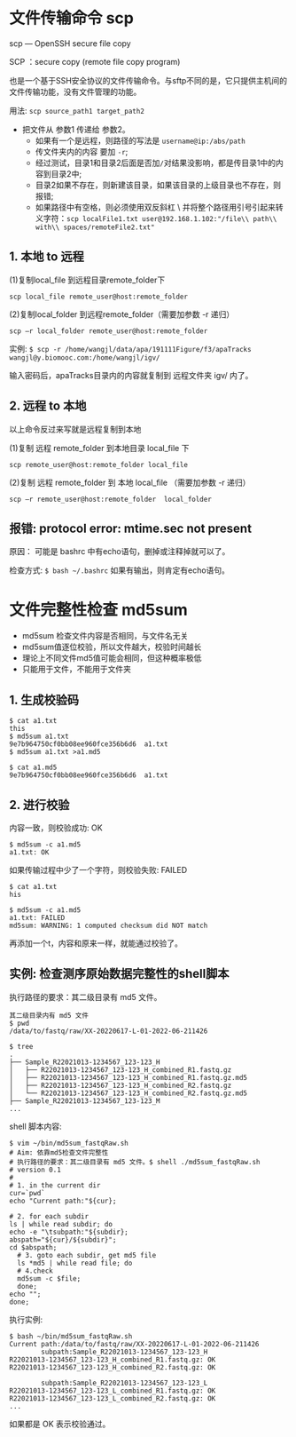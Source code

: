 # 文件传输命令 scp

scp — OpenSSH secure file copy

SCP ：secure copy (remote file copy program) 

也是一个基于SSH安全协议的文件传输命令。与sftp不同的是，它只提供主机间的文件传输功能，没有文件管理的功能。

用法: `scp source_path1 target_path2`

- 把文件从 参数1 传递给 参数2。
	* 如果有一个是远程，则路径的写法是 `username@ip:/abs/path`
	* 传文件夹内的内容 要加 `-r`;
	* 经过测试，目录1和目录2后面是否加`/`对结果没影响，都是传目录1中的内容到目录2中;
	* 目录2如果不存在，则新建该目录，如果该目录的上级目录也不存在，则报错;
	* 如果路径中有空格，则必须使用双反斜杠 \\ 并将整个路径用引号引起来转义字符：`scp localFile1.txt user@192.168.1.102:"/file\\ path\\ with\\ spaces/remoteFile2.txt"`



## 1. 本地 to 远程
(1)复制local_file 到远程目录remote_folder下

`scp local_file remote_user@host:remote_folder`

(2)复制local_folder 到远程remote_folder（需要加参数 -r 递归）

`scp –r local_folder remote_user@host:remote_folder`


实例: `$ scp -r /home/wangjl/data/apa/191111Figure/f3/apaTracks wangjl@y.biomooc.com:/home/wangjl/igv/`

输入密码后，apaTracks目录内的内容就复制到 远程文件夹 igv/ 内了。





## 2. 远程 to 本地
以上命令反过来写就是远程复制到本地

(1)复制 远程 remote_folder 到本地目录 local_file 下

`scp remote_user@host:remote_folder local_file`

(2)复制 远程 remote_folder 到 本地 local_file （需要加参数 -r 递归）

`scp –r remote_user@host:remote_folder  local_folder`




## 报错: protocol error: mtime.sec not present

原因： 可能是 bashrc 中有echo语句，删掉或注释掉就可以了。

检查方式: `$ bash ~/.bashrc` 如果有输出，则肯定有echo语句。










# 文件完整性检查 md5sum

- md5sum 检查文件内容是否相同，与文件名无关
- md5sum值逐位校验，所以文件越大，校验时间越长
- 理论上不同文件md5值可能会相同，但这种概率极低
- 只能用于文件，不能用于文件夹



## 1. 生成校验码

```
$ cat a1.txt 
this
$ md5sum a1.txt 
9e7b964750cf0bb08ee960fce356b6d6  a1.txt
$ md5sum a1.txt >a1.md5

$ cat a1.md5 
9e7b964750cf0bb08ee960fce356b6d6  a1.txt
```




## 2. 进行校验

内容一致，则校验成功: OK
```
$ md5sum -c a1.md5 
a1.txt: OK
```

如果传输过程中少了一个字符，则校验失败: FAILED
```
$ cat a1.txt 
his

$ md5sum -c a1.md5 
a1.txt: FAILED
md5sum: WARNING: 1 computed checksum did NOT match
```

再添加一个t，内容和原来一样，就能通过校验了。








## 实例: 检查**测序原始数据**完整性的shell脚本

执行路径的要求：其二级目录有 md5 文件。
```
其二级目录内有 md5 文件
$ pwd
/data/to/fastq/raw/XX-20220617-L-01-2022-06-211426

$ tree 
.
├── Sample_R22021013-1234567_123-123_H
│   ├── R22021013-1234567_123-123_H_combined_R1.fastq.gz
│   ├── R22021013-1234567_123-123_H_combined_R1.fastq.gz.md5
│   ├── R22021013-1234567_123-123_H_combined_R2.fastq.gz
│   └── R22021013-1234567_123-123_H_combined_R2.fastq.gz.md5
├── Sample_R22021013-1234567_123-123_M
...
```

shell 脚本内容:
```
$ vim ~/bin/md5sum_fastqRaw.sh
# Aim: 依靠md5检查文件完整性
# 执行路径的要求：其二级目录有 md5 文件。$ shell ./md5sum_fastqRaw.sh
# version 0.1
#
# 1. in the current dir 
cur=`pwd`
echo "Current path:"${cur};

# 2. for each subdir
ls | while read subdir; do 
echo -e "\tsubpath:"${subdir};
abspath="${cur}/${subdir}";
cd $abspath;
  # 3. goto each subdir, get md5 file
  ls *md5 | while read file; do 
  # 4.check
  md5sum -c $file;
  done;
echo "";
done;
```

执行实例:
```
$ bash ~/bin/md5sum_fastqRaw.sh
Current path:/data/to/fastq/raw/XX-20220617-L-01-2022-06-211426
        subpath:Sample_R22021013-1234567_123-123_H
R22021013-1234567_123-123_H_combined_R1.fastq.gz: OK
R22021013-1234567_123-123_H_combined_R2.fastq.gz: OK

        subpath:Sample_R22021013-1234567_123-123_L
R22021013-1234567_123-123_L_combined_R1.fastq.gz: OK
R22021013-1234567_123-123_L_combined_R2.fastq.gz: OK
...
```

如果都是 OK 表示校验通过。




